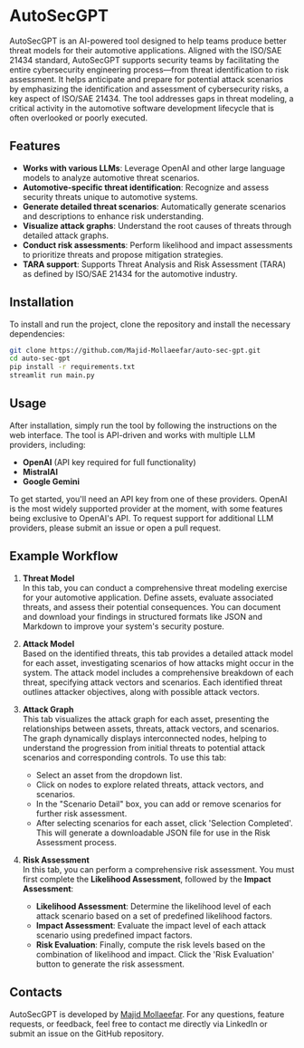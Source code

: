 # AutoSecGPT

AutoSecGPT is an AI-powered tool designed to help teams produce better threat models for their automotive applications. Aligned with the ISO/SAE 21434 standard, AutoSecGPT supports security teams by facilitating the entire cybersecurity engineering process—from threat identification to risk assessment. It helps anticipate and prepare for potential attack scenarios by emphasizing the identification and assessment of cybersecurity risks, a key aspect of ISO/SAE 21434. The tool addresses gaps in threat modeling, a critical activity in the automotive software development lifecycle that is often overlooked or poorly executed.

## Features
- **Works with various LLMs**: Leverage OpenAI and other large language models to analyze automotive threat scenarios.
- **Automotive-specific threat identification**: Recognize and assess security threats unique to automotive systems.
- **Generate detailed threat scenarios**: Automatically generate scenarios and descriptions to enhance risk understanding.
- **Visualize attack graphs**: Understand the root causes of threats through detailed attack graphs.
- **Conduct risk assessments**: Perform likelihood and impact assessments to prioritize threats and propose mitigation strategies.
- **TARA support**: Supports Threat Analysis and Risk Assessment (TARA) as defined by ISO/SAE 21434 for the automotive industry.

## Installation

To install and run the project, clone the repository and install the necessary dependencies:

```bash
git clone https://github.com/Majid-Mollaeefar/auto-sec-gpt.git
cd auto-sec-gpt
pip install -r requirements.txt
streamlit run main.py
```

## Usage

After installation, simply run the tool by following the instructions on the web interface. The tool is API-driven and works with multiple LLM providers, including:

- **OpenAI** (API key required for full functionality)
- **MistralAI**
- **Google Gemini**

To get started, you'll need an API key from one of these providers. OpenAI is the most widely supported provider at the moment, with some features being exclusive to OpenAI's API. To request support for additional LLM providers, please submit an issue or open a pull request.


## Example Workflow

1. **Threat Model**  
   In this tab, you can conduct a comprehensive threat modeling exercise for your automotive application. Define assets, evaluate associated threats, and assess their potential consequences. You can document and download your findings in structured formats like JSON and Markdown to improve your system's security posture.

2. **Attack Model**  
   Based on the identified threats, this tab provides a detailed attack model for each asset, investigating scenarios of how attacks might occur in the system. The attack model includes a comprehensive breakdown of each threat, specifying attack vectors and scenarios. Each identified threat outlines attacker objectives, along with possible attack vectors.

3. **Attack Graph**  
   This tab visualizes the attack graph for each asset, presenting the relationships between assets, threats, attack vectors, and scenarios. The graph dynamically displays interconnected nodes, helping to understand the progression from initial threats to potential attack scenarios and corresponding controls. To use this tab:
   - Select an asset from the dropdown list.
   - Click on nodes to explore related threats, attack vectors, and scenarios.
   - In the "Scenario Detail" box, you can add or remove scenarios for further risk assessment.
   - After selecting scenarios for each asset, click 'Selection Completed'. This will generate a downloadable JSON file for use in the Risk Assessment process.

4. **Risk Assessment**  
   In this tab, you can perform a comprehensive risk assessment. You must first complete the **Likelihood Assessment**, followed by the **Impact Assessment**:
   - **Likelihood Assessment**: Determine the likelihood level of each attack scenario based on a set of predefined likelihood factors.
   - **Impact Assessment**: Evaluate the impact level of each attack scenario using predefined impact factors.
   - **Risk Evaluation**: Finally, compute the risk levels based on the combination of likelihood and impact. Click the 'Risk Evaluation' button to generate the risk assessment.

## Contacts

AutoSecGPT is developed by [Majid Mollaeefar](https://www.linkedin.com/in/majid-mollaeefar/). For any questions, feature requests, or feedback, feel free to contact me directly via LinkedIn or submit an issue on the GitHub repository.

